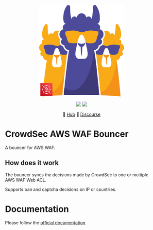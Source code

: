 <p align="center">
<img src="https://raw.githubusercontent.com/crowdsecurity/cs-aws-waf-bouncer/main/assets/aws-waf-bouncer-logo.png" alt="CrowdSec" title="CrowdSec" width="280" height="300" />
</p>
<p align="center">
<img src="https://img.shields.io/badge/build-pass-green">
<img src="https://img.shields.io/badge/tests-pass-green">
</p>
<p align="center">
&#x1F4A0; <a href="https://hub.crowdsec.net">Hub</a>
&#128172; <a href="https://discourse.crowdsec.net">Discourse </a>
</p>

# CrowdSec AWS WAF Bouncer

A bouncer for AWS WAF.

## How does it work

The bouncer syncs the decisions made by CrowdSec to one or multiple AWS WAF Web ACL.

Supports ban and captcha decisions on IP or countries.
# Documentation

Please follow the [official documentation](https://docs.crowdsec.net/docs/bouncers/aws-waf).